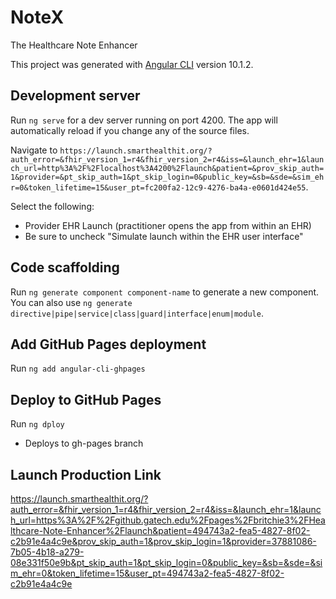 # NoteX
The Healthcare Note Enhancer

This project was generated with [Angular CLI](https://github.com/angular/angular-cli) version 10.1.2.

## Development server

Run `ng serve` for a dev server running on port 4200. The app will automatically reload if you change any of the source files.

Navigate to `https://launch.smarthealthit.org/?auth_error=&fhir_version_1=r4&fhir_version_2=r4&iss=&launch_ehr=1&launch_url=http%3A%2F%2Flocalhost%3A4200%2Flaunch&patient=&prov_skip_auth=1&provider=&pt_skip_auth=1&pt_skip_login=0&public_key=&sb=&sde=&sim_ehr=0&token_lifetime=15&user_pt=fc200fa2-12c9-4276-ba4a-e0601d424e55`.

Select the following:
* Provider EHR Launch (practitioner opens the app from within an EHR)
* Be sure to uncheck "Simulate launch within the EHR user interface"

## Code scaffolding

Run `ng generate component component-name` to generate a new component. You can also use `ng generate directive|pipe|service|class|guard|interface|enum|module`.

## Add GitHub Pages deployment

Run `ng add angular-cli-ghpages`

## Deploy to GitHub Pages

Run `ng dploy`
* Deploys to gh-pages branch

## Launch Production Link

https://launch.smarthealthit.org/?auth_error=&fhir_version_1=r4&fhir_version_2=r4&iss=&launch_ehr=1&launch_url=https%3A%2F%2Fgithub.gatech.edu%2Fpages%2Fbritchie3%2FHealthcare-Note-Enhancer%2Flaunch&patient=494743a2-fea5-4827-8f02-c2b91e4a4c9e&prov_skip_auth=1&prov_skip_login=1&provider=37881086-7b05-4b18-a279-08e331f50e9b&pt_skip_auth=1&pt_skip_login=0&public_key=&sb=&sde=&sim_ehr=0&token_lifetime=15&user_pt=494743a2-fea5-4827-8f02-c2b91e4a4c9e
